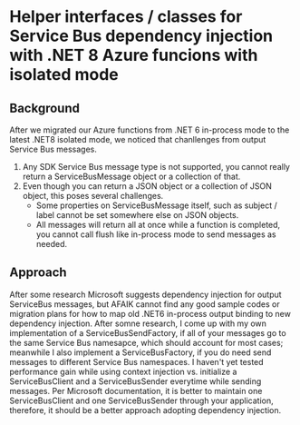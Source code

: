 # Helper interfaces / classes for Service Bus dependency injection with .NET 8 Azure funcions with isolated mode
## Background
After we migrated our Azure functions from .NET 6 in-process mode to the latest .NET8 isolated mode, we noticed that chanllenges from output Service Bus messages.
1. Any SDK Service Bus message type is not supported, you cannot really return a ServiceBusMessage object or a collection of that.
2. Even though you can return a JSON object or a collection of JSON object, this poses several challenges.
   - Some properties on ServiceBusMessage itself, such as subject / label cannot be set somewhere else on JSON objects.
   - All messages will return all at once while a function is completed, you cannot call flush like in-process mode to send messages as needed.
## Approach
After some research Microsoft suggests dependency injection for output ServiceBus messages, but AFAIK cannot find any good sample codes or migration plans for how to map old .NET6 in-process output binding to new dependency injection.  After somne research, I come up with my own implementation of a ServiceBusSendFactory, if all of your messages go to the same Service Bus namesapce, which should account for most cases; meanwhile I also implement a ServiceBusFactory, if you do need send messages to different Service Bus namespaces.  I haven't yet tested performance gain while using context injection vs. initialize a ServiceBusClient and a ServiceBusSender everytime while sending messages.  Per Microsoft documentation, it is better to maintain one ServiceBusClient and one ServiceBusSender through your application, therefore, it should be a better approach adopting dependency injection.


